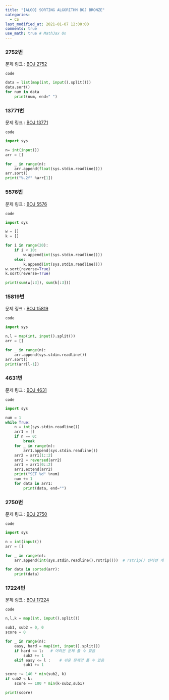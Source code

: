 ```yaml
---
title: "[ALGO] SORTING ALGORITHM BOJ BRONZE"
categories: 
  - CS
last_modified_at: 2021-01-07 12:00:00
comments: true
use_math: true # MathJax On
---
```


### 2752번
문제 링크 : [BOJ 2752](https://www.acmicpc.net/problem/2752)

`code`
```py
data = list(map(int, input().split()))
data.sort()
for num in data
	print(num, end=" ")
```

### 13771번
문제 링크 : [BOJ 13771](https://www.acmicpc.net/problem/13771)

`code`
```py
import sys

n= int(input())
arr = []

for _ in range(n):
	arr.append(float(sys.stdin.readline()))
arr.sort()
print("%.2f" %arr[1])
```

### 5576번
문제 링크 : [BOJ 5576](https://www.acmicpc.net/problem/5576)

`code`
```py
import sys

w = []
k = []

for i in range(20):
	if i < 10:
		w.append(int(sys.stdin.readline()))
	else:
		k.append(int(sys.stdin.readline()))
w.sort(reverse=True)
k.sort(reverse=True)

print(sum(w[:3]), sum(k[:3]))
```


### 15819번
문제 링크 : [BOJ 15819](https://www.acmicpc.net/problem/15819)

`code`
```py
import sys

n,l = map(int, input().split())
arr = []

for _ in range(n):
	arr.append(sys.stdin.readline())
arr.sort()
print(arr[l-1])

```


### 4631번
문제 링크 : [BOJ 4631](https://www.acmicpc.net/problem/4631)

`code`
```py
import sys

num = 1
while True:
	n = int(sys.stdin.readline())
	arr1 = []
	if n == 0:
		break
	for _ in range(n):
		arr1.append(sys.stdin.readline())
	arr2 = arr1[1::2]
	arr2 = reversed(arr2)
	arr1 = arr1[0::2]
	arr1.extend(arr2)
	print("SET %d" %num)
	num += 1
	for data in arr1:
		print(data, end="")
```

### 2750번
문제 링크 : [BOJ 2750](https://www.acmicpc.net/problem/2750)

`code`
```py
import sys

n = int(input())
arr = []

for _ in range(n):
    arr.append(int(sys.stdin.readline().rstrip()))  # rstrip() 안하면 개행문자도 같이 저장됨

for data in sorted(arr):
    print(data)

```

### 17224번
문제 링크 : [BOJ 17224](https://www.acmicpc.net/problem/17224)

`code`
```py
n,l,k = map(int, input().split())

sub1, sub2 = 0, 0
score = 0

for _ in range(n):
	easy, hard = map(int, input().split())
	if hard <= l:	# 어려운 문제 풀 수 있음
		sub2 += 1
	elif easy <= l :	# 쉬운 문제만 풀 수 있음
		sub1 += 1

score += 140 * min(sub2, k)
if sub2 < k:
	score += 100 * min(k-sub2,sub1)

print(score)

```





